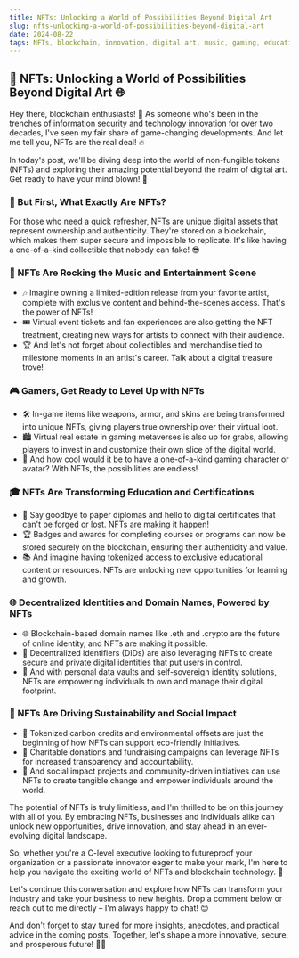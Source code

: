 ```yaml
---
title: NFTs: Unlocking a World of Possibilities Beyond Digital Art
slug: nfts-unlocking-a-world-of-possibilities-beyond-digital-art
date: 2024-08-22
tags: NFTs, blockchain, innovation, digital art, music, gaming, education, identity, sustainability
---
```


## 🚀 NFTs: Unlocking a World of Possibilities Beyond Digital Art 🌐

Hey there, blockchain enthusiasts! 👋 As someone who's been in the trenches of information security and technology innovation for over two decades, I've seen my fair share of game-changing developments. And let me tell you, NFTs are the real deal! 🔥

In today's post, we'll be diving deep into the world of non-fungible tokens (NFTs) and exploring their amazing potential beyond the realm of digital art. Get ready to have your mind blown! 🤯

### 🤔 But First, What Exactly Are NFTs?

For those who need a quick refresher, NFTs are unique digital assets that represent ownership and authenticity. They're stored on a blockchain, which makes them super secure and impossible to replicate. It's like having a one-of-a-kind collectible that nobody can fake! 😎

### 🎤 NFTs Are Rocking the Music and Entertainment Scene

- 🎶 Imagine owning a limited-edition release from your favorite artist, complete with exclusive content and behind-the-scenes access. That's the power of NFTs!
- 🎟️ Virtual event tickets and fan experiences are also getting the NFT treatment, creating new ways for artists to connect with their audience.
- 🏆 And let's not forget about collectibles and merchandise tied to milestone moments in an artist's career. Talk about a digital treasure trove!

### 🎮 Gamers, Get Ready to Level Up with NFTs

- 🛠️ In-game items like weapons, armor, and skins are being transformed into unique NFTs, giving players true ownership over their virtual loot.
- 🏙️ Virtual real estate in gaming metaverses is also up for grabs, allowing players to invest in and customize their own slice of the digital world.
- 👾 And how cool would it be to have a one-of-a-kind gaming character or avatar? With NFTs, the possibilities are endless!

### 🎓 NFTs Are Transforming Education and Certifications

- 📜 Say goodbye to paper diplomas and hello to digital certificates that can't be forged or lost. NFTs are making it happen!
- 🏆 Badges and awards for completing courses or programs can now be stored securely on the blockchain, ensuring their authenticity and value.
- 📚 And imagine having tokenized access to exclusive educational content or resources. NFTs are unlocking new opportunities for learning and growth.

### 🌐 Decentralized Identities and Domain Names, Powered by NFTs

- 🌐 Blockchain-based domain names like .eth and .crypto are the future of online identity, and NFTs are making it possible.
- 🔐 Decentralized identifiers (DIDs) are also leveraging NFTs to create secure and private digital identities that put users in control.
- 🔑 And with personal data vaults and self-sovereign identity solutions, NFTs are empowering individuals to own and manage their digital footprint.

### 🌱 NFTs Are Driving Sustainability and Social Impact

- 🌳 Tokenized carbon credits and environmental offsets are just the beginning of how NFTs can support eco-friendly initiatives.
- 🤝 Charitable donations and fundraising campaigns can leverage NFTs for increased transparency and accountability.
- 🌟 And social impact projects and community-driven initiatives can use NFTs to create tangible change and empower individuals around the world.

The potential of NFTs is truly limitless, and I'm thrilled to be on this journey with all of you. By embracing NFTs, businesses and individuals alike can unlock new opportunities, drive innovation, and stay ahead in an ever-evolving digital landscape.

So, whether you're a C-level executive looking to futureproof your organization or a passionate innovator eager to make your mark, I'm here to help you navigate the exciting world of NFTs and blockchain technology. 💪

Let's continue this conversation and explore how NFTs can transform your industry and take your business to new heights. Drop a comment below or reach out to me directly – I'm always happy to chat! 😊

And don't forget to stay tuned for more insights, anecdotes, and practical advice in the coming posts. Together, let's shape a more innovative, secure, and prosperous future! 🚀✨
